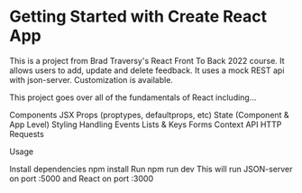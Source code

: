 # Getting Started with Create React App

This is a project from Brad Traversy's React Front To Back 2022 course. It allows users to add, update and delete feedback. It uses a mock REST api with json-server.
Customization is available.

This project goes over all of the fundamentals of React including...

Components
JSX
Props (proptypes, defaultprops, etc)
State (Component & App Level)
Styling
Handling Events
Lists & Keys
Forms
Context API
HTTP Requests

Usage

Install dependencies
npm install
Run
npm run dev
This will run JSON-server on port :5000 and React on port :3000

